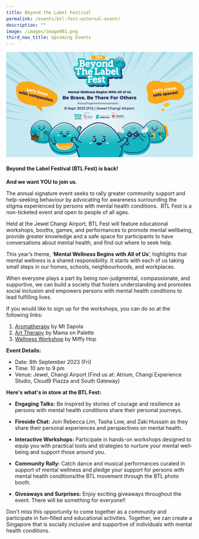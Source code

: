 ```yaml
---
title: Beyond the Label Festival
permalink: /events/btl-fest-external-event/
description: ""
image: /images/image001.png
third_nav_title: Upcoming Events
---
```

![](/images/image001.png)
#### Beyond the Label Festival (BTL Fest) is back! 
**And we want YOU to join us**.

The annual signature event seeks to rally greater community support and help-seeking behaviour by advocating for awareness surrounding the stigma experienced by persons with mental health conditions.  BTL Fest is a non-ticketed event and open to people of all ages.

Held at the Jewel Changi Airport, BTL Fest will feature educational workshops, booths, games, and performances to promote mental wellbeing, provide greater knowledge and a safe space for participants to have conversations about mental health, and find out where to seek help.

This year’s theme, ‘**Mental Wellness Begins with All of Us**’, highlights that mental wellness is a shared responsibility. It starts with each of us taking small steps in our homes, schools, neighbourhoods, and workplaces.

When everyone plays a part by being non-judgmental, compassionate, and supportive, we can build a society that fosters understanding and promotes social inclusion and empowers persons with mental health conditions to lead fulfilling lives.

  

If you would like to sign up for the workshops, you can do so at the following links:

1.  [Aromatherapy](https://www.eventbrite.sg/e/btl-fest-2023-workshop-aromatherapy-mt-sapola-tickets-698172592017?aff=oddtdtcreator) by Mt Sapola   
2.  [Art Therapy](https://www.eventbrite.sg/e/btl-fest-2023-workshop-zentangle-art-mama-on-palette-tickets-698373171957?aff=oddtdtcreator) by Mama on Palette
3.  [Wellness Workshop](https://www.eventbrite.sg/e/btl-fest-2023-workshop-wellness-workshop-miffy-hop-tickets-698395348287?aff=oddtdtcreator) by Miffy Hop
    

**Event Details:**

* Date: 8th September 2023 (Fri)
* Time: 10 am to 9 pm
* Venue: Jewel, Changi Airport (Find us at: Atrium, Changi Experience Studio, Cloud9 Piazza and South Gateway)

**Here's what's in store at the BTL Fest:**

* **Engaging Talks:** Be inspired by stories of courage and resilience as persons with mental health conditions share their personal journeys.
* **Fireside Chat:** Join Rebecca Lim, Tasha Low, and Zaki Hussain as they share their personal experiences and perspectives on mental health.
* **Interactive Workshops:** Participate in hands-on workshops designed to equip you with practical tools and strategies to nurture your mental well-being and support those around you.

* **Community Rally:** Catch dance and musical performances curated in support of mental wellness and pledge your support for persons with mental health conditions/the BTL movement through the BTL photo booth.

* **Giveaways and Surprises:** Enjoy exciting giveaways throughout the event. There will be something for everyone!!

Don't miss this opportunity to come together as a community and participate in fun-filled and educational activities. Together, we can create a Singapore that is socially inclusive and supportive of individuals with mental health conditions.
